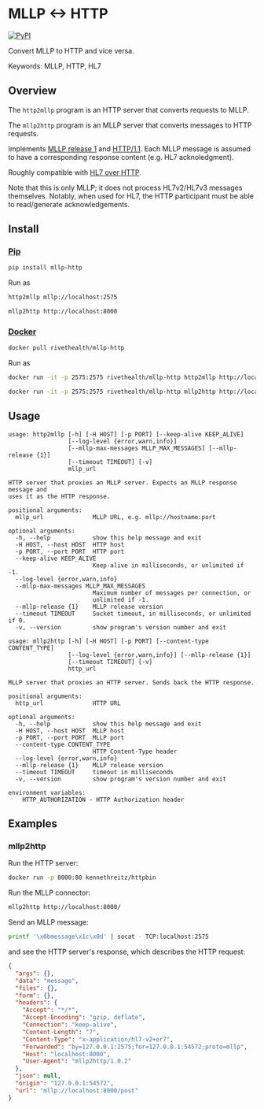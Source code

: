 # MLLP <-> HTTP

[![PyPI](https://img.shields.io/pypi/v/mllp-http)](https://pypi.org/project/mllp-http/)

Convert MLLP to HTTP and vice versa.

Keywords: MLLP, HTTP, HL7

## Overview

The `http2mllp` program is an HTTP server that converts requests to MLLP.

The `mllp2http` program is an MLLP server that converts messages to HTTP
requests.

Implements
[MLLP release 1](https://www.hl7.org/documentcenter/public/wg/inm/mllp_transport_specification.PDF)
and [HTTP/1.1](https://tools.ietf.org/html/rfc2616). Each MLLP message is
assumed to have a corresponding response content (e.g. HL7 acknoledgment).

Roughly compatible with
[HL7 over HTTP](https://hapifhir.github.io/hapi-hl7v2/hapi-hl7overhttp/specification.html).

Note that this is only MLLP; it does not process HL7v2/HL7v3 messages
themselves. Notably, when used for HL7, the HTTP participant must be able to
read/generate acknowledgements.

## Install

### [Pip](https://pypi.org/project/awscli-saml/)

```sh
pip install mllp-http
```

Run as

```sh
http2mllp mllp://localhost:2575

mllp2http http://localhost:8000
```

### [Docker](https://hub.docker.com/r/rivethealth/aws-saml)

```sh
docker pull rivethealth/mllp-http
```

Run as

```sh
docker run -it -p 2575:2575 rivethealth/mllp-http http2mllp http://localhost:8000

docker run -it -p 2575:2575 rivethealth/mllp-http mllp2http http://localhost:8000
```

## Usage

```
usage: http2mllp [-h] [-H HOST] [-p PORT] [--keep-alive KEEP_ALIVE]
                 [--log-level {error,warn,info}]
                 [--mllp-max-messages MLLP_MAX_MESSAGES] [--mllp-release {1}]
                 [--timeout TIMEOUT] [-v]
                 mllp_url

HTTP server that proxies an MLLP server. Expects an MLLP response message and
uses it as the HTTP response.

positional arguments:
  mllp_url              MLLP URL, e.g. mllp://hostname:port

optional arguments:
  -h, --help            show this help message and exit
  -H HOST, --host HOST  HTTP host
  -p PORT, --port PORT  HTTP port
  --keep-alive KEEP_ALIVE
                        Keep-alive in milliseconds, or unlimited if -1.
  --log-level {error,warn,info}
  --mllp-max-messages MLLP_MAX_MESSAGES
                        Maximum number of messages per connection, or
                        unlimited if -1.
  --mllp-release {1}    MLLP release version
  --timeout TIMEOUT     Socket timeout, in milliseconds, or unlimited if 0.
  -v, --version         show program's version number and exit
```

```
usage: mllp2http [-h] [-H HOST] [-p PORT] [--content-type CONTENT_TYPE]
                 [--log-level {error,warn,info}] [--mllp-release {1}]
                 [--timeout TIMEOUT] [-v]
                 http_url

MLLP server that proxies an HTTP server. Sends back the HTTP response.

positional arguments:
  http_url              HTTP URL

optional arguments:
  -h, --help            show this help message and exit
  -H HOST, --host HOST  MLLP host
  -p PORT, --port PORT  MLLP port
  --content-type CONTENT_TYPE
                        HTTP Content-Type header
  --log-level {error,warn,info}
  --mllp-release {1}    MLLP release version
  --timeout TIMEOUT     timeout in milliseconds
  -v, --version         show program's version number and exit

environment variables:
    HTTP_AUTHORIZATION - HTTP Authorization header
```

## Examples

### mllp2http

Run the HTTP server:

```sh
docker run -p 8000:80 kennethreitz/httpbin
```

Run the MLLP connector:

```sh
mllp2http http://localhost:8000/
```

Send an MLLP message:

```sh
printf '\x0bmessage\x1c\x0d' | socat - TCP:localhost:2575
```

and see the HTTP server's response, which describes the HTTP request:

```json
{
  "args": {}, 
  "data": "message", 
  "files": {}, 
  "form": {}, 
  "headers": {
    "Accept": "*/*", 
    "Accept-Encoding": "gzip, deflate", 
    "Connection": "keep-alive", 
    "Content-Length": "7", 
    "Content-Type": "x-application/hl7-v2+er7", 
    "Forwarded": "by=127.0.0.1:2575;for=127.0.0.1:54572;proto=mllp", 
    "Host": "localhost:8000", 
    "User-Agent": "mllp2http/1.0.2"
  }, 
  "json": null, 
  "origin": "127.0.0.1:54572", 
  "url": "mllp://localhost:8000/post"
}
```
